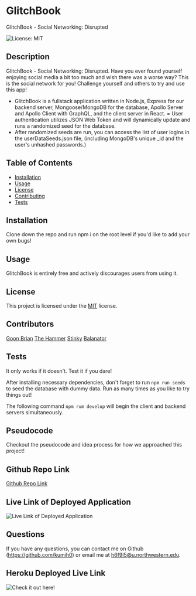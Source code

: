 # GlitchBook
GlitchBook - Social Networking: Disrupted

  ![License: MIT](https://img.shields.io/badge/license-MIT-green)

  ## Description
  
  GlitchBook - Social Networking: Disrupted.  Have you ever found yourself enjoying social media a bit too much and wish there was a  worse way? This is the social network for you! Challenge yourself and others to try and use this app!

  - GlitchBook is a fullstack application written in Node.js, Express for our backend server, Mongoose/MongoDB for the database, Apollo Server and Apollo Client with GraphQL, and the client server in React. 
  = User authentication utilizes JSON Web Token and will dynamically update and runs a randomized seed for the database.
  - After randomized seeds are run, you can access the list of user logins in the userDataSeeds.json file, (including MongoDB's unique _id and the user's unhashed passwords.)
  
  ## Table of Contents 
    
* [Installation](#installation)
* [Usage](#usage)
* [License](#license)
* [Contributing](#contributing)
* [Tests](#tests)
  
  
 ## Installation 
 
 Clone down the repo and run npm i on the root level if you'd like to add your own bugs! 

 ## Usage 
 
 GlitchBook is entirely free and actively discourages users from using it. 
 
 ## License 
 
 This project is licensed under the [MIT](https://opensource.org/licenses/MIT) license. 
 

 ## Contributors

 [Goon Brian](https://github.com/bsellers1)
 [The Hammer](https://github.com/HamzaR19)
 [Stinky](https://github.com/kumih0)
 [Balanator](https://github.com/AlanDBalan)

 ## Tests 
 
 It only works if it doesn't.  Test it if you dare! 

After installing necessary dependencies, don't forget to run `npm run seeds` to seed the database with dummy data.  Run as many times as you like to try things out!

The following command `npm rum develop` will begin the client and backend servers simultaneously.

 ## Pseudocode

Checkout the pseudocode and idea process for how we approached this project!

[]()

  ## Github Repo Link

  [Github Repo Link](https://github.com/kumih0/GlitchBook)

  ## Live Link of Deployed Application

  ![Live Link of Deployed Application](https://glitchbook-72c348d487cc.herokuapp.com/)
  
  ## Questions
  If you have any questions, you can contact me on Github (https://github.com/kumih0) or email me at h6f9l5@u.northwestern.edu.

## Heroku Deployed Live Link

![Check it out here!](https://glitchbook-72c348d487cc.herokuapp.com/)
